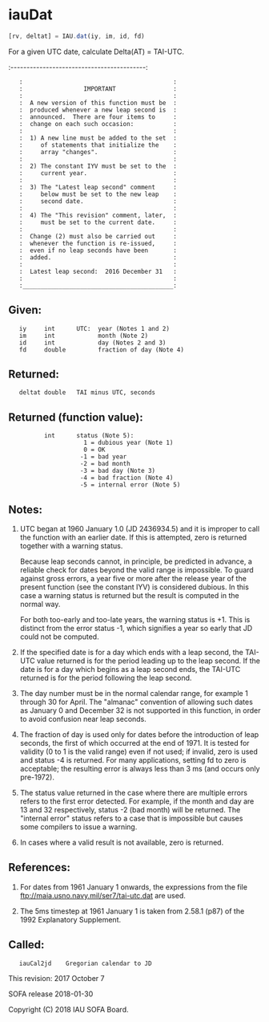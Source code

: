 # iauDat

```js
[rv, deltat] = IAU.dat(iy, im, id, fd)
```

For a given UTC date, calculate Delta(AT) = TAI-UTC.

   :------------------------------------------:
```
   :                                          :
   :                 IMPORTANT                :
   :                                          :
   :  A new version of this function must be  :
   :  produced whenever a new leap second is  :
   :  announced.  There are four items to     :
   :  change on each such occasion:           :
   :                                          :
   :  1) A new line must be added to the set  :
   :     of statements that initialize the    :
   :     array "changes".                     :
   :                                          :
   :  2) The constant IYV must be set to the  :
   :     current year.                        :
   :                                          :
   :  3) The "Latest leap second" comment     :
   :     below must be set to the new leap    :
   :     second date.                         :
   :                                          :
   :  4) The "This revision" comment, later,  :
   :     must be set to the current date.     :
   :                                          :
   :  Change (2) must also be carried out     :
   :  whenever the function is re-issued,     :
   :  even if no leap seconds have been       :
   :  added.                                  :
   :                                          :
   :  Latest leap second:  2016 December 31   :
   :                                          :
   :__________________________________________:
```

## Given:
```
   iy     int      UTC:  year (Notes 1 and 2)
   im     int            month (Note 2)
   id     int            day (Notes 2 and 3)
   fd     double         fraction of day (Note 4)
```

## Returned:
```
   deltat double   TAI minus UTC, seconds
```

## Returned (function value):
```
          int      status (Note 5):
                     1 = dubious year (Note 1)
                     0 = OK
                    -1 = bad year
                    -2 = bad month
                    -3 = bad day (Note 3)
                    -4 = bad fraction (Note 4)
                    -5 = internal error (Note 5)
```

## Notes:

1) UTC began at 1960 January 1.0 (JD 2436934.5) and it is improper
   to call the function with an earlier date.  If this is attempted,
   zero is returned together with a warning status.

   Because leap seconds cannot, in principle, be predicted in
   advance, a reliable check for dates beyond the valid range is
   impossible.  To guard against gross errors, a year five or more
   after the release year of the present function (see the constant
   IYV) is considered dubious.  In this case a warning status is
   returned but the result is computed in the normal way.

   For both too-early and too-late years, the warning status is +1.
   This is distinct from the error status -1, which signifies a year
   so early that JD could not be computed.

2) If the specified date is for a day which ends with a leap second,
   the TAI-UTC value returned is for the period leading up to the
   leap second.  If the date is for a day which begins as a leap
   second ends, the TAI-UTC returned is for the period following the
   leap second.

3) The day number must be in the normal calendar range, for example
   1 through 30 for April.  The "almanac" convention of allowing
   such dates as January 0 and December 32 is not supported in this
   function, in order to avoid confusion near leap seconds.

4) The fraction of day is used only for dates before the
   introduction of leap seconds, the first of which occurred at the
   end of 1971.  It is tested for validity (0 to 1 is the valid
   range) even if not used;  if invalid, zero is used and status -4
   is returned.  For many applications, setting fd to zero is
   acceptable;  the resulting error is always less than 3 ms (and
   occurs only pre-1972).

5) The status value returned in the case where there are multiple
   errors refers to the first error detected.  For example, if the
   month and day are 13 and 32 respectively, status -2 (bad month)
   will be returned.  The "internal error" status refers to a
   case that is impossible but causes some compilers to issue a
   warning.

6) In cases where a valid result is not available, zero is returned.

## References:

1) For dates from 1961 January 1 onwards, the expressions from the
   file ftp://maia.usno.navy.mil/ser7/tai-utc.dat are used.

2) The 5ms timestep at 1961 January 1 is taken from 2.58.1 (p87) of
   the 1992 Explanatory Supplement.

## Called:
```
   iauCal2jd    Gregorian calendar to JD
```

This revision:  2017 October 7

SOFA release 2018-01-30

Copyright (C) 2018 IAU SOFA Board.